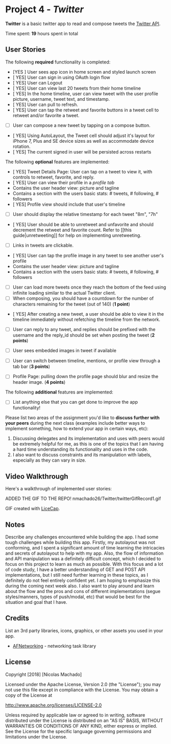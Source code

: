# Project 4 - *Twitter*

**Twitter** is a basic twitter app to read and compose tweets the [Twitter API](https://apps.twitter.com/).

Time spent: **19** hours spent in total

## User Stories

The following **required** functionality is completed:

- [YES ] User sees app icon in home screen and styled launch screen
- [ YES] User can sign in using OAuth login flow
- [ YES] User can Logout
- [ YES] User can view last 20 tweets from their home timeline
- [ YES] In the home timeline, user can view tweet with the user profile picture, username, tweet text, and timestamp.
- [ YES] User can pull to refresh.
- [ YES] User can tap the retweet and favorite buttons in a tweet cell to retweet and/or favorite a tweet.
- [ ] User can compose a new tweet by tapping on a compose button.
- [ YES] Using AutoLayout, the Tweet cell should adjust it's layout for iPhone 7, Plus and SE device sizes as well as accommodate device rotation.
- [ YES] The current signed in user will be persisted across restarts

The following **optional** features are implemented:

- [ YES] Tweet Details Page: User can tap on a tweet to view it, with controls to retweet, favorite, and reply.
- [ YES] User can view their profile in a *profile tab*
- Contains the user header view: picture and tagline
- Contains a section with the users basic stats: # tweets, # following, # followers
- [ YES] Profile view should include that user's timeline
- [ ] User should display the relative timestamp for each tweet "8m", "7h"
- [ YES] User should be able to unretweet and unfavorite and should decrement the retweet and favorite count. Refer to [[this guide|unretweeting]] for help on implementing unretweeting.
- [ ] Links in tweets are clickable.
- [ YES] User can tap the profile image in any tweet to see another user's profile
- Contains the user header view: picture and tagline
- Contains a section with the users basic stats: # tweets, # following, # followers
- [ ] User can load more tweets once they reach the bottom of the feed using infinite loading similar to the actual Twitter client.
- [ ] When composing, you should have a countdown for the number of characters remaining for the tweet (out of 140) (**1 point**)
- [ YES] After creating a new tweet, a user should be able to view it in the timeline immediately without refetching the timeline from the network.
- [ ] User can reply to any tweet, and replies should be prefixed with the username and the reply_id should be set when posting the tweet (**2 points**)
- [ ] User sees embedded images in tweet if available 
- [ ] User can switch between timeline, mentions, or profile view through a tab bar (**3 points**)
- [ ] Profile Page: pulling down the profile page should blur and resize the header image. (**4 points**)


The following **additional** features are implemented:

- [ ] List anything else that you can get done to improve the app functionality!

Please list two areas of the assignment you'd like to **discuss further with your peers** during the next class (examples include better ways to implement something, how to extend your app in certain ways, etc):

1. Discussing delegates and its implementation and uses with peers would be extremely helpful for me, as this is one of the topics that I am having a hard time understanding its functionality and uses in the code. 
2. I also want to discuss constraints and its manipulation with labels, especially as they can vary in size. 

## Video Walkthrough

Here's a walkthrough of implemented user stories:

ADDED THE GIF TO THE REPO!  nmachado26/Twitter/twitterGifRecord1.gif 

GIF created with [LiceCap](http://www.cockos.com/licecap/).

## Notes

Describe any challenges encountered while building the app. I had some tough challenges while building this app. Firstly, my autolayout was not conforming, and I spent a significant amount of time learning the intricacies and secrets of autolayout to help with my app. Also, the flow of information and API manipulation was a definitely difficult concept, which I decided to focus on this project to learn as much as possible. With this focus and a lot of code study, I have a better understanding of GET and POST API implementations, but I still need further learning in these topics, as I definitely do not feel entirely confident yet. I am hoping to emphasize this during the coming next week also. I also want to play around and learn about the flow and the pros and cons of different implementations (segue styles/manners, types of push/modal, etc) that would be best for the situation and goal that I have.

## Credits

List an 3rd party libraries, icons, graphics, or other assets you used in your app.

- [AFNetworking](https://github.com/AFNetworking/AFNetworking) - networking task library

## License

Copyright [2018] [Nicolas Machado]

Licensed under the Apache License, Version 2.0 (the "License");
you may not use this file except in compliance with the License.
You may obtain a copy of the License at

http://www.apache.org/licenses/LICENSE-2.0

Unless required by applicable law or agreed to in writing, software
distributed under the License is distributed on an "AS IS" BASIS,
WITHOUT WARRANTIES OR CONDITIONS OF ANY KIND, either express or implied.
See the License for the specific language governing permissions and
limitations under the License.
